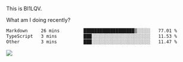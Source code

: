 This is BI1LQV.

What am I doing recently?

<!--START_SECTION:waka-->

```txt
Markdown     26 mins         ███████████████████▒░░░░░   77.01 %
TypeScript   3 mins          ███░░░░░░░░░░░░░░░░░░░░░░   11.53 %
Other        3 mins          ███░░░░░░░░░░░░░░░░░░░░░░   11.47 %
```

<!--END_SECTION:waka-->

<img src="https://github-readme-stats.vercel.app/api?username=bi1lqv&show_icons=true&count_private=true">
